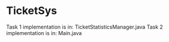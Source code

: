# TicketSys

Task 1 implementation is in: TicketStatisticsManager.java
Task 2 implementation is in: Main.java
